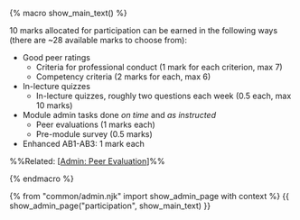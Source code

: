 {% macro show_main_text() %}
<div id="main">

10 marks allocated for participation can be earned in the following ways (there are ~28 available marks to choose from):

* <tooltip content="No `Below Average`/`Poor` ratings">Good peer ratings</tooltip>
  * Criteria for professional conduct (1 mark for each criterion, max 7)
  * Competency criteria (2 marks for each, max 6)
* In-lecture quizzes
  * In-lecture quizzes, roughly two questions each week (0.5 each, max 10 marks)
* Module admin tasks done _on time_ and _as instructed_
  * Peer evaluations (1 marks each)
  * Pre-module survey (0.5 marks)
* Enhanced AB1-AB3: 1 mark each

<span class="flat">%%Related: [[Admin: Peer Evaluation]({{baseUrl}}/admin/index-flat.html#admin-peerEvaluations-anchor)]%%</span>
<panel src="peerEvaluations.md#peerEvaluation-criteria" header="Admin {{ icon_embedding }} Peer Evaluations → Criteria" class="embedding" minimized />
  
</div>
{% endmacro %}

{% from "common/admin.njk" import show_admin_page with context %}
{{ show_admin_page("participation", show_main_text) }}